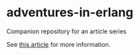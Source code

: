# adventures-in-erlang
Companion repository for an article series

See [this article](http://joekinley.org/adventures-in-erlang-starting-an-application/) for more information.